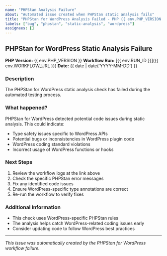 ```yaml
---
name: "PHPStan Analysis Failure"
about: "Automated issue created when PHPStan static analysis fails"
title: "PHPStan for WordPress Analysis Failed - PHP {{ env.PHP_VERSION }}"
labels: ["bug", "phpstan", "static-analysis", "wordpress"]
assignees: []
---
```


## PHPStan for WordPress Static Analysis Failure

**PHP Version:** {{ env.PHP_VERSION }}
**Workflow Run:** [{{ env.RUN_ID }}]({{ env.WORKFLOW_URL }})
**Date:** {{ date | date('YYYY-MM-DD') }}

### Description
The PHPStan for WordPress static analysis check has failed during the automated testing process.

### What happened?
PHPStan for WordPress detected potential code issues during static analysis. This could indicate:

- Type safety issues specific to WordPress APIs
- Potential bugs or inconsistencies in WordPress plugin code
- WordPress coding standard violations
- Incorrect usage of WordPress functions or hooks

### Next Steps
1. Review the workflow logs at the link above
2. Check the specific PHPStan error messages
3. Fix any identified code issues
4. Ensure WordPress-specific type annotations are correct
5. Re-run the workflow to verify fixes

### Additional Information
- This check uses WordPress-specific PHPStan rules
- The analysis helps catch WordPress-related coding issues early
- Consider updating code to follow WordPress best practices

---
*This issue was automatically created by the PHPStan for WordPress workflow failure.*